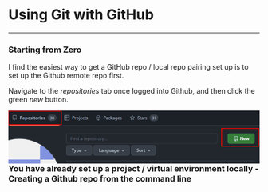 # Using Git with GitHub

---

### Starting from Zero

I find the easiest way to get a GitHub repo / local repo pairing set up is to set up the Github remote repo first.

Navigate to the *repositories* tab once logged into Github, and then click the green *new* button.

<img src="assets/image-20231113195734862.png" alt="image-20231113195734862" style="zoom: 80%;" align = "left" />



### You have already set up a project / virtual environment locally - Creating a Github repo from the command line


